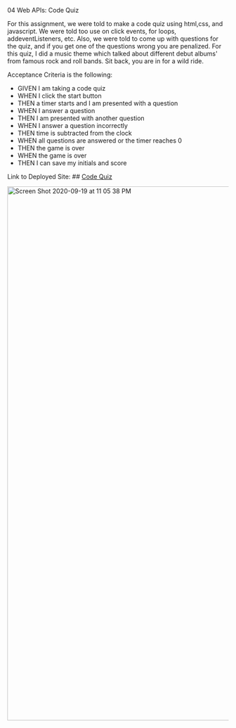 04 Web APIs: Code Quiz

For this assignment, we were told to make a code quiz using html,css, and javascript. We were told too use on click events, for loops, addeventListeners, etc. Also, we were told to come up with questions for the quiz, and if you get one of the questions wrong you are penalized. For this quiz, I did a music theme which talked about different debut albums' from famous rock and roll bands. Sit back, you are in for a wild ride.


Acceptance Criteria is the following: 
- GIVEN I am taking a code quiz
- WHEN I click the start button
- THEN a timer starts and I am presented with a question
- WHEN I answer a question
- THEN I am presented with another question
- WHEN I answer a question incorrectly
- THEN time is subtracted from the clock
- WHEN all questions are answered or the timer reaches 0
- THEN the game is over
- WHEN the game is over
- THEN I can save my initials and score

Link to Deployed Site: ## [Code Quiz ](https://garrib10.github.io/Code-Quiz/)

<img width="1216" alt="Screen Shot 2020-09-19 at 11 05 38 PM" src="https://user-images.githubusercontent.com/68867054/93693370-00fc5d00-facd-11ea-8b1e-be75b3dbe068.png">